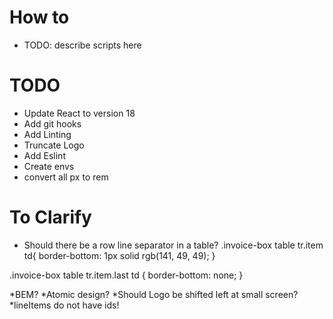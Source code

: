 # How to
* TODO: describe scripts here
# TODO
* Update React to version 18
* Add git hooks
* Add Linting
* Truncate Logo
* Add Eslint
* Create envs
* convert all px to rem
  
# To Clarify
* Should there be a row line separator in a table?
.invoice-box table tr.item td{
  border-bottom: 1px solid rgb(141, 49, 49);
}

.invoice-box table tr.item.last td {
  border-bottom: none;
}

*BEM?
*Atomic design?
*Should Logo be shifted left at small screen?
*lineItems do not have ids!